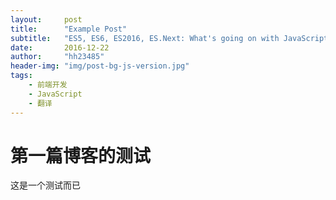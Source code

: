 ```yaml
---
layout:     post
title:      "Example Post"
subtitle:   "ES5, ES6, ES2016, ES.Next: What's going on with JavaScript versioning?"
date:       2016-12-22
author:     "hh23485"
header-img: "img/post-bg-js-version.jpg"
tags:
    - 前端开发
    - JavaScript
    - 翻译
---
```



# 第一篇博客的测试
这是一个测试而已